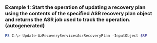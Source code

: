 ### Example 1: Start the operation of updating a recovery plan using the contents of the specified ASR recovery plan object and returns the ASR job used to track the operation. (autogenerated)
```powershell
PS C:\> Update-AzRecoveryServicesAsrRecoveryPlan -InputObject $RP
```

